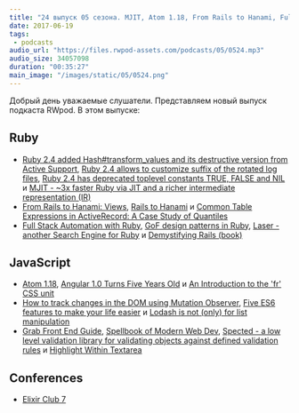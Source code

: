 ```yaml
---
title: "24 выпуск 05 сезона. MJIT, Atom 1.18, From Rails to Hanami, Full Stack Automation with Ruby, Spected и прочее"
date: 2017-06-19
tags:
 - podcasts
audio_url: "https://files.rwpod-assets.com/podcasts/05/0524.mp3"
audio_size: 34057098
duration: "00:35:27"
main_image: "/images/static/05/0524.png"
---
```


Добрый день уважаемые слушатели. Представляем новый выпуск подкаста RWpod. В этом выпуске:

## Ruby

 - [Ruby 2.4 added Hash#transform_values and its destructive version from Active Support](https://blog.bigbinary.com/2017/06/14/ruby-2-4-added-hash-transform-values-and-its-destructive-version-from-active-support.html), [Ruby 2.4 allows to customize suffix of the rotated log files](http://blog.bigbinary.com/2017/06/15/ruby-2-4-allows-to-customize-suffix-of-the-rotated-log-files.html), [Ruby 2.4 has deprecated toplevel constants TRUE, FALSE and NIL](http://blog.bigbinary.com/2017/06/19/ruby-2-4-has-depecated-constants-true-false-and-nil.html) и [MJIT - ~3x faster Ruby via JIT and a richer intermediate representation (IR)](https://github.com/vnmakarov/ruby/tree/rtl_mjit_branch#readme)
 - [From Rails to Hanami: Views](https://blog.codeminer42.com/from-rails-to-hanami-views-66d27bcba404), [Rails to Hanami](http://io.bilby91.com/posts/rails-to-hanami) и [Common Table Expressions in ActiveRecord: A Case Study of Quantiles](https://sonnym.github.io/2017/06/05/common-table-expressions-in-activerecord-a-case-study-of-quantiles/)
 - [Full Stack Automation with Ruby](http://fullstackautomationwithruby.com/), [GoF design patterns in Ruby](https://github.com/davidgf/design-patterns-in-ruby), [Laser - another Search Engine for Ruby](https://rubylaser.org/) и [Demystifying Rails (book)](https://launchschool.com/books/demystifying_rails)

## JavaScript

 - [Atom 1.18](http://blog.atom.io/2017/06/13/atom-1-18.html), [Angular 1.0 Turns Five Years Old](https://medium.com/dailyjs/angular-1-0-turns-five-years-old-4d7108a5e412) и [An Introduction to the 'fr' CSS unit](https://css-tricks.com/introduction-fr-css-unit/)
 - [How to track changes in the DOM using Mutation Observer](https://blog.sessionstack.com/how-to-track-changes-in-the-dom-using-mutation-observer-bafdac65bca5), [Five ES6 features to make your life easier](https://engineering.musefind.com/five-es6-features-to-make-your-life-easier-8c6a9518219f) и [Lodash is not (only) for list manipulation](https://blog.pragmatists.com/lodash-is-not-only-for-list-manipulation-791c2e3b9de1)
 - [Grab Front End Guide](https://github.com/grab/front-end-guide), [Spellbook of Modern Web Dev](https://github.com/dexteryy/spellbook-of-modern-webdev), [Spected - a low level validation library for validating objects against defined validation rules](https://github.com/25th-floor/spected) и [Highlight Within Textarea](http://lonekorean.github.io/highlight-within-textarea/)

## Conferences

 - [Elixir Club 7](https://www.facebook.com/events/1250208718389089/)

